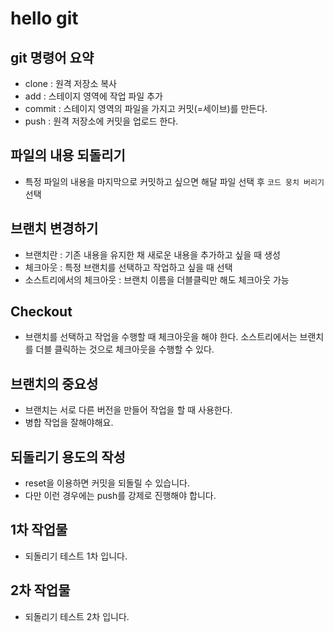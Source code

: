 # hello git

## git 명령어 요약

- clone : 원격 저장소 복사
- add : 스테이지 영역에 작업 파일 추가
- commit : 스테이지 영역의 파일을 가지고 커밋(=세이브)를 만든다.
- push : 원격 저장소에 커밋을 업로드 한다.

## 파일의 내용 되돌리기

- 특정 파일의 내용을 마지막으로 커밋하고 싶으면 해달 파일 선택 후 `코드 뭉치 버리기` 선택

## 브랜치 변경하기

- 브랜치란 : 기존 내용을 유지한 채 새로운 내용을 추가하고 싶을 때 생성
- 체크아웃 : 특정 브랜치를 선택하고 작업하고 싶을 때 선택
- 소스트리에서의 체크아웃  : 브랜치 이름을 더블클릭만 해도 체크아웃 가능

## Checkout 
- 브랜치를 선택하고 작업을 수행할 때 체크아웃을 해야 한다. 소스트리에서는 브랜치를 더블 클릭하는 것으로 체크아웃을 수행할 수 있다.

## 브랜치의 중요성
- 브랜치는 서로 다른 버전을 만들어 작업을 할 때 사용한다.
- 병합 작업을 잘해야해요.

## 되돌리기 용도의 작성
- reset을 이용하면 커밋을 되돌릴 수 있습니다.
- 다만 이런 경우에는 push를 강제로 진행해야 합니다.

## 1차 작업물
- 되돌리기 테스트 1차 입니다.

## 2차 작업물
- 되돌리기 테스트 2차 입니다.